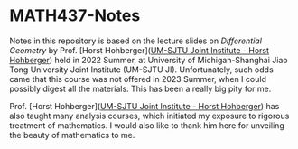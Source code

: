 # MATH437-Notes

Notes in this repository is based on the lecture slides on *Differential Geometry* by Prof. [Horst Hohberger]([UM-SJTU Joint Institute - Horst Hohberger](https://umji.sjtu.edu.cn/~horst/index.html)) held in 2022 Summer, at University of Michigan-Shanghai Jiao Tong University Joint Institute (UM-SJTU JI). Unfortunately, such odds came that this course was not offered in 2023 Summer, when I could possibly digest all the materials. This has been a really big pity for me.

Prof. [Horst Hohberger]([UM-SJTU Joint Institute - Horst Hohberger](https://umji.sjtu.edu.cn/~horst/index.html)) has also taught many analysis courses, which initiated my exposure to rigorous treatment of mathematics. I would also like to thank him here for unveiling the beauty of mathematics to me. 